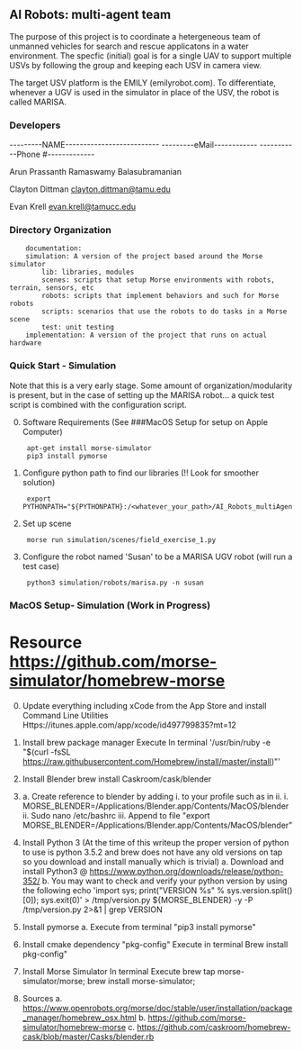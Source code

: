 ## AI Robots: multi-agent team

The purpose of this project is to coordinate a hetergeneous team of unmanned vehicles for
search and rescue applicatons in a water environment. The specfic (initial) goal is for a
single UAV to support multiple USVs by following the group and keeping each USV in camera view.

The target USV platform is the EMILY (emilyrobot.com). To differentiate, whenever a UGV is used
in the simulator in place of the USV, the robot is called MARISA.

### Developers
---------NAME--------------------------		---------eMail------------	-----------Phone #-------------

Arun Prassanth Ramaswamy Balasubramanian

Clayton Dittman					clayton.dittman@tamu.edu 	

Evan Krell					evan.krell@tamucc.edu

### Directory Organization
		documentation:
		simulation: A version of the project based around the Morse simulator
			lib: libraries, modules
			scenes: scripts that setup Morse environments with robots, terrain, sensors, etc
			robots: scripts that implement behaviors and such for Morse robots
			scripts: scenarios that use the robots to do tasks in a Morse scene
			test: unit testing
		implementation: A version of the project that runs on actual hardware


### Quick Start - Simulation
Note that this is a very early stage. Some amount of organization/modularity is present, but
in the case of setting up the MARISA robot... a quick test script is combined with the configuration script.

0. Software Requirements (See ###MacOS Setup for setup on Apple Computer)

		apt-get install morse-simulator
		pip3 install pymorse


1. Configure python path to find our libraries (!! Look for smoother solution)

		export PYTHONPATH="${PYTHONPATH}:/<whatever_your_path>/AI_Robots_multiAgent/simulation/lib"


2. Set up scene

		morse run simulation/scenes/field_exercise_1.py

3. Configure the robot named 'Susan' to be a MARISA UGV robot (will run a test case)

		python3 simulation/robots/marisa.py -n susan




### MacOS Setup- Simulation (Work in Progress)
# Resource https://github.com/morse-simulator/homebrew-morse

0. Update everything including xCode from the App Store and install Command Line Utilities
		Https://itunes.apple.com/app/xcode/id497799835?mt=12

1. Install brew package manager
	Execute In terminal
	'/usr/bin/ruby -e "$(curl -fsSL https://raw.githubusercontent.com/Homebrew/install/master/install)"'

3. Install Blender
		brew install Caskroom/cask/blender
3. a. Create reference to blender by adding i. to your profile such as in ii.
		i. MORSE_BLENDER=/Applications/Blender.app/Contents/MacOS/blender
		ii. Sudo nano /etc/bashrc
		iii. Append to file "export MORSE_BLENDER=/Applications/Blender.app/Contents/MacOS/blender"
4. Install Python 3  (At the time of this writeup the proper version of python to use is python 3.5.2 and brew does not have any old versions on tap so you download and install manually which is trivial)
	a. Download and install Python3 @ https://www.python.org/downloads/release/python-352/
	b. You may want to check and verify your python version by using the following
		echo 'import sys; print("VERSION %s" % sys.version.split()[0]); sys.exit(0)' > /tmp/version.py ${MORSE_BLENDER} -y -P /tmp/version.py 2>&1 | grep VERSION
5. Install pymorse
	a. Execute from terminal
		"pip3 install pymorse"
6. Install cmake dependency "pkg-config"
	 Execute in terminal
		Brew install pkg-config"
7. Install Morse Simulator
	 In terminal Execute
		brew tap morse-simulator/morse; brew install morse-simulator;
8) Sources
	a. https://www.openrobots.org/morse/doc/stable/user/installation/package_manager/homebrew_osx.html
  b. https://github.com/morse-simulator/homebrew-morse
	c. https://github.com/caskroom/homebrew-cask/blob/master/Casks/blender.rb
